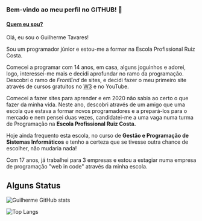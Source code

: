 ### Bem-vindo ao meu perfil no GITHUB! 👋

#### <ins>Quem eu sou?</ins>
Olá, eu sou o Guilherme Tavares!
<p>Sou um programador júnior e estou-me a formar na Escola Profissional Ruiz Costa.</p>

<p>Comecei a programar com 14 anos, em casa, alguns joguinhos e adorei, logo,
interessei-me mais e decidi aprofundar no ramo da programação. Descobri o ramo de <i>FrontEnd</i> de sites, e decidi fazer o meu primeiro site através de cursos gratuitos no <a href="https://www.w3schools.com/">W3</a> e no YouTube.</p>

<p>Comecei a fazer sites para aprender e em 2020 não sabia ao certo o que fazer da minha vida. Neste ano, descobri através de um amigo que uma escola que estava a formar novos programadores e a prepará-los para o mercado e nem pensei duas vezes, candidatei-me a uma vaga numa turma de Programação na <b>Escola Profissional Ruiz Costa.</b></p>
<p>Hoje ainda frequento esta escola, no curso de <b>Gestão e Programação de Sistemas Informáticos</b> e tenho a certeza que se tivesse outra chance de escolher, não mudaria nada!</p>

Com 17 anos, já trabalhei para 3 empresas e estou a estagiar numa empresa de programação "web in code" através da minha escola.


## Alguns Status 

![Guilherme GitHub stats](https://github-readme-stats.vercel.app/api?username=gatavares&count_private=true&show_icons=true&include_all_commits=true&theme=midnight-purple)

![Top Langs](https://github-readme-stats.vercel.app/api/top-langs/?username=gatavares&hide=scss&theme=midnight-purple)
